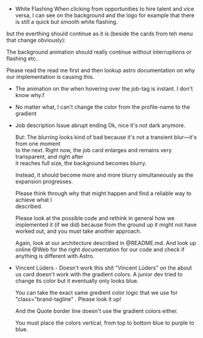 ﻿

- White Flashing
When clicking from opportunities to hire talent and vice versa, I can see on the background and the logo for example that there is still a quick but smooth white flashing. 

but the everthing should continue as it is (beside the cards from teh menu that change obviously):

The background animation should really continue without interruptions or flashing etc..  

Please read the read me first and then lookup astro documentation on why our implementation is causing this.

- The animation on the when hovering over the job-tag is instant. I don't know why.f

- No matter what, I can't change the color from the profile-name
 to the gradient

-  Job description Issue abrupt ending
    Ok, nice it's not dark anymore.

    But: The blurring looks kind of bad because it's not a transient blur—it's from one moment   
    to the next. Right now, the job card enlarges and remains very transparent, and right after  
    it reaches full size, the background becomes blurry.

    Instead, it should become more and more blurry simultaneously as the expansion progresses.

    Please think through why that might happen and find a reliable way to achieve what I   
    described.

    Please look at the possible code and rethink in general how we implemented it (if we did) 
    because from the ground up it might not have worked out, and you must take another approach.

    Again, look at our architecture described in @README.md.
    And look up online @Web for the right documentation for our code and check if anything is 
    different with Astro.


- Vincent Lüders - Doesn't work this shit
	"Vincent Lüders" on the about us card doesn't work with the gradient colors. A junior dev tried to change its color but it eventually only looks blue.  
	  
	You can take the exact same gredient color logic that we use for "class="brand-tagline" . Please look it up!  
	  
	And the Quote border line doesn't use the gradient colors either.  
	  
	You must place the colors vertical, from top to bottom blue to purple to blue.    
